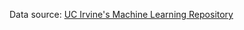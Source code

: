 Data source: [UC Irvine's Machine Learning Repository](http://archive.ics.uci.edu/ml/machine-learning-databases/abalone)